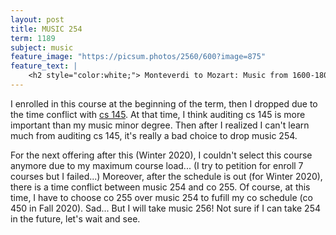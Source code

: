 ```yaml
---
layout: post
title: MUSIC 254
term: 1189
subject: music
feature_image: "https://picsum.photos/2560/600?image=875"
feature_text: |
    <h2 style="color:white;"> Monteverdi to Mozart: Music from 1600-1800 </h2>
---
```


I enrolled in this course at the beginning of the term, then I dropped due to the time conflict with [cs 145](../CS145/). At that time, I think auditing cs 145 is more important than my music minor degree. Then after I realized I can't learn much from auditing cs 145, it's really a bad choice to drop music 254.

For the next offering after this (Winter 2020), I couldn't select this course anymore due to my maximum course load... (I try to petition for enroll 7 courses but I failed...) Moreover, after the schedule is out (for Winter 2020), there is a time conflict between music 254 and co 255. Of course, at this time, I have to choose co 255 over music 254 to fufill my co schedule (co 450 in Fall 2020). Sad... But I will take music 256! Not sure if I can take 254 in the future, let's wait and see.
